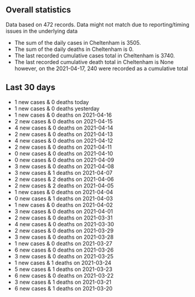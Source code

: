 <!-- summary_marker starts -->
## Overall statistics

 Data based on 472 records. Data might not match due to reporting/timing issues in the underlying data

- The sum of the daily cases in Cheltenham is 3505.
- The sum of the daily deaths in Cheltenham is 0.
- The last recorded cumulative cases total in Cheltenham is 3740.
- The last recorded cumulative death total in Cheltenham is None however, on the 2021-04-17, 240 were recorded as a cumulative total

## Last 30 days

- 1 new cases & 0 deaths today
- 1 new cases & 0 deaths yesterday
- 1 new cases & 0 deaths on 2021-04-16
- 2 new cases & 0 deaths on 2021-04-15
- 4 new cases & 0 deaths on 2021-04-14
- 2 new cases & 0 deaths on 2021-04-13
- 4 new cases & 0 deaths on 2021-04-12
- 2 new cases & 0 deaths on 2021-04-11
- 0 new cases & 0 deaths on 2021-04-10
- 0 new cases & 0 deaths on 2021-04-09
- 3 new cases & 0 deaths on 2021-04-08
- 3 new cases & 1 deaths on 2021-04-07
- 2 new cases & 2 deaths on 2021-04-06
- 2 new cases & 2 deaths on 2021-04-05
- 1 new cases & 0 deaths on 2021-04-04
- 0 new cases & 1 deaths on 2021-04-03
- 1 new cases & 0 deaths on 2021-04-02
- 3 new cases & 0 deaths on 2021-04-01
- 2 new cases & 0 deaths on 2021-03-31
- 4 new cases & 0 deaths on 2021-03-30
- 2 new cases & 0 deaths on 2021-03-29
- 3 new cases & 0 deaths on 2021-03-28
- 1 new cases & 0 deaths on 2021-03-27
- 6 new cases & 0 deaths on 2021-03-26
- 3 new cases & 0 deaths on 2021-03-25
- 1 new cases & 1 deaths on 2021-03-24
- 5 new cases & 1 deaths on 2021-03-23
- 6 new cases & 0 deaths on 2021-03-22
- 3 new cases & 1 deaths on 2021-03-21
- 6 new cases & 1 deaths on 2021-03-20

<!-- summary_marker ends -->

